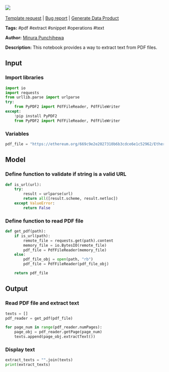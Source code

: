 <a href="https://app.naas.ai/user-redirect/naas/downloader?url=https://raw.githubusercontent.com/jupyter-naas/awesome-notebooks/master/PDF/PDF_Extract_Text_from_PDF.ipynb" target="_parent"><img src="https://naasai-public.s3.eu-west-3.amazonaws.com/Open_in_Naas_Lab.svg"/></a><br><br><a href="https://github.com/jupyter-naas/awesome-notebooks/issues/new?assignees=&labels=&template=template-request.md&title=Tool+-+Action+of+the+notebook+">Template request</a> | <a href="https://github.com/jupyter-naas/awesome-notebooks/issues/new?assignees=&labels=bug&template=bug_report.md&title=PDF+-+Extract+Text+from:+Error+short+description">Bug report</a> | <a href="https://app.naas.ai/user-redirect/naas/downloader?url=https://raw.githubusercontent.com/jupyter-naas/awesome-notebooks/master/Naas/Naas_Start_data_product.ipynb" target="_parent">Generate Data Product</a>

**Tags:** #pdf #extract #snippet #operations #text

**Author:** [Minura Punchihewa](https://www.linkedin.com/in/minurapunchihewa/)

**Description:** This notebook provides a way to extract text from PDF files.

## Input

### Import libraries


```python
import io
import requests
from urllib.parse import urlparse
try:
    from PyPDF2 import PdfFileReader, PdfFileWriter
except:
    !pip install PyPDF2
    from PyPDF2 import PdfFileReader, PdfFileWriter
```

### Variables


```python
pdf_file = "https://ethereum.org/669c9e2e2027310b6b3cdce6e1c52962/Ethereum_Whitepaper_-_Buterin_2014.pdf"
```

## Model

### Define function to validate if string is a valid URL


```python
def is_url(url):
    try:
        result = urlparse(url)
        return all([result.scheme, result.netloc])
    except ValueError:
        return False
```

### Define function to read PDF file


```python
def get_pdf(path):
    if is_url(path):
        remote_file = requests.get(path).content
        memory_file = io.BytesIO(remote_file)
        pdf_file = PdfFileReader(memory_file)
    else:
        pdf_file_obj = open(path, "rb")
        pdf_file = PdfFileReader(pdf_file_obj)

    return pdf_file
```

## Output

### Read PDF file and extract text


```python
texts = []
pdf_reader = get_pdf(pdf_file)

for page_num in range(pdf_reader.numPages):
    page_obj = pdf_reader.getPage(page_num)
    texts.append(page_obj.extractText())
```

### Display text


```python
extract_texts = "".join(texts)
print(extract_texts)
```
